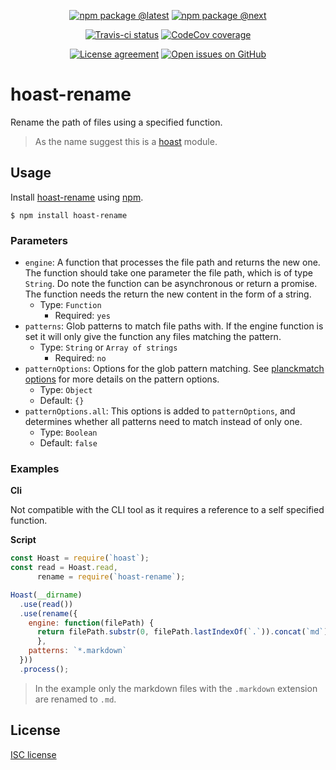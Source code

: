 <div align="center">
  
  [![npm package @latest](https://img.shields.io/npm/v/hoast-rename.svg?label=npm@latest&style=flat-square&maxAge=3600)](https://npmjs.com/package/hoast-rename)
  [![npm package @next](https://img.shields.io/npm/v/hoast-rename/next.svg?label=npm@next&style=flat-square&maxAge=3600)](https://npmjs.com/package/hoast-rename/v/next)
  
  [![Travis-ci status](https://img.shields.io/travis-ci/hoast/hoast-rename.svg?branch=master&label=test%20status&style=flat-square&maxAge=3600)](https://travis-ci.org/hoast/hoast-rename)
  [![CodeCov coverage](https://img.shields.io/codecov/c/github/hoast/hoast-rename/master.svg?label=test%20coverage&style=flat-square&maxAge=3600)](https://codecov.io/gh/hoast/hoast-rename)
  
  [![License agreement](https://img.shields.io/github/license/hoast/hoast-rename.svg?style=flat-square&maxAge=86400)](https://github.com/hoast/hoast-rename/blob/master/LICENSE)
  [![Open issues on GitHub](https://img.shields.io/github/issues/hoast/hoast-rename.svg?style=flat-square&maxAge=86400)](https://github.com/hoast/hoast-rename/issues)
  
</div>

# hoast-rename

Rename the path of files using a specified function.

> As the name suggest this is a [hoast](https://github.com/hoast/hoast#readme) module.

## Usage

Install [hoast-rename](https://npmjs.com/package/hoast-rename) using [npm](https://npmjs.com).

```
$ npm install hoast-rename
```

### Parameters

* `engine`: A function that processes the file path and returns the new one. The function should take one parameter the file path, which is of type `String`. Do note the function can be asynchronous or return a promise. The function needs the return the new content in the form of a string.
  * Type: `Function`
	* Required: `yes`
* `patterns`: Glob patterns to match file paths with. If the engine function is set it will only give the function any files matching the pattern.
  * Type: `String` or `Array of strings`
	* Required: `no`
* `patternOptions`: Options for the glob pattern matching. See [planckmatch options](https://github.com/redkenrok/node-planckmatch#options) for more details on the pattern options.
  * Type: `Object`
  * Default: `{}`
* `patternOptions.all`: This options is added to `patternOptions`, and determines whether all patterns need to match instead of only one.
  * Type: `Boolean`
  * Default: `false`

### Examples

**Cli**

Not compatible with the CLI tool as it requires a reference to a self specified function.

**Script**

```javascript
const Hoast = require(`hoast`);
const read = Hoast.read,
      rename = require(`hoast-rename`);

Hoast(__dirname)
  .use(read())
  .use(rename({
    engine: function(filePath) {
      return filePath.substr(0, filePath.lastIndexOf(`.`)).concat(`md`);
	  },
    patterns: `*.markdown`
  }))
  .process();
```

> In the example only the markdown files with the `.markdown` extension are renamed to `.md`.

## License

[ISC license](https://github.com/hoast/hoast-rename/blob/master/LICENSE)